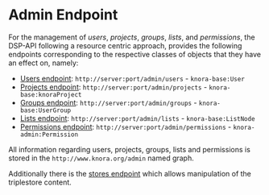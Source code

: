 # Admin Endpoint

For the management of *users*, *projects*, *groups*, *lists*, and *permissions*, the DSP-API following a resource
centric approach, provides the following endpoints corresponding to the respective classes of objects that they have an
effect on, namely:

- [Users endpoint](lists.md): `http://server:port/admin/users` - `knora-base:User`
- [Projects endpoint](projects.md): `http://server:port/admin/projects` - `knora-base:knoraProject`
- [Groups endpoint](groups.md): `http://server:port/admin/groups` - `knora-base:UserGroup`
- [Lists endpoint](lists.md): `http://server:port/admin/lists` - `knora-base:ListNode`
- [Permissions endpoint](permissions.md): `http://server:port/admin/permissions` - `knora-admin:Permission`

All information regarding users, projects, groups, lists and permissions is stored in the `http://www.knora.org/admin`
named graph.

Additionally there is the [stores endpoint](stores.md) which allows manipulation of the triplestore content.
